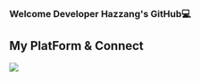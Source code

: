 
### Welcome Developer Hazzang's GitHub💻

## My PlatForm & Connect
<a herf="https://velog.io/@hazzang">
<img src="https://img.shields.io/badge/Blog-3766AB?style=flat-square&logo=Blogger&logoColor=white"/>
</a>



